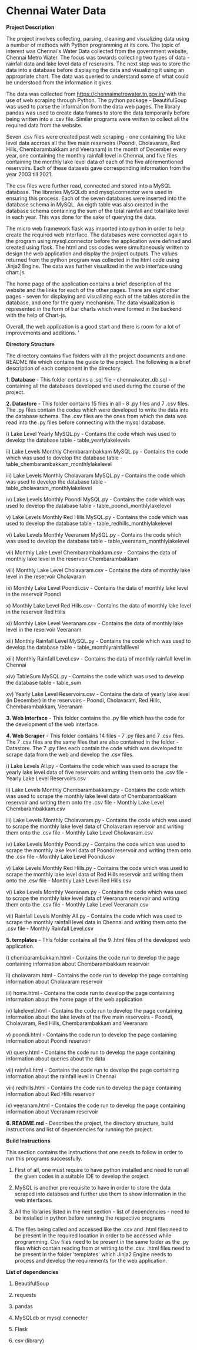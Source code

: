 # Chennai Water Data


**Project Description**

The project involves collecting, parsing, cleaning and visualizing data using a number of methods with Python programming at its core. The topic of interest was Chennai's Water Data collected from the government website, Chennai Metro Water. The focus was towards collecting two types of data - rainfall data and lake level data of reservoirs. The next step was to store the data into a database before displaying the data and visualizing it using an appropriate chart. The data was queried to understand some of what could be understood from the information it gives. 

The data was collected from https://chennaimetrowater.tn.gov.in/ with the use of web scraping through Python. The python package - BeautifulSoup was used to parse the information from the data web pages. The library pandas was used to create data frames to store the data temporarily before being written into a .csv file. Similar programs were written to collect all the required data from the website. 

Seven .csv files were created post web scraping - one containing the lake level data accross all the five main reservoirs (Poondi, Cholavaram, Red Hills, Chembarambakkam and Veeranam) in the month of December every year, one containing the monthly rainfall level in Chennai, and five files containing the monthly lake level data of each of the five aforementioned reservoirs. Each of these datasets gave corresponding information from the year 2003 till 2021. 

The csv files were further read, connected and stored into a MySQL database. The libraries MySQLdb and mysql.connector were used in ensuring this process. Each of the seven databases were inserted into the database schema in MySQL. An eigth table was also created in the database schema containing the sum of the total rainfall and total lake level in each year. This was done for the sake of querying the data. 

The micro web framework flask was imported into python in order to help create the required web interface. The databases were connected again to the program using mysql.connector before the application were defined and created using flask. The html and css codes were simultaneously written to design the web application and display the project outputs. The values returned from the python program was collected in the html code using Jinja2 Engine. The data was further visualized in the web interface using chart.js.

The home page of the application contains a brief description of the website and the links for each of the other pages. There are eight other pages - seven for displaying and visualizing each of the tables stored in the database, and one for the query mechanism. The data visualization is represented in the form of bar charts which were formed in the backend with the help of Chart-js. 

Overall, the web application is a good start and there is room for a lot of improvements and additions. 
'


**Directory Structure**

The directory contains five folders with all the project documents and one README file which contains the guide to the project. The following is a brief description of each component in the directory. 

**1. Database** - This folder contains a .sql file - chennaiwater_db.sql - containing all the databases developed and used during the course of the project. 

**2. Datastore** - This folder contains 15 files in all - 8 .py files and 7 .csv files. The .py files contain the codes which were developed to write the data into the database schema. The .csv files are the ones from which the data was read into the .py files before connecting with the mysql database. 

i) Lake Level Yearly MySQL.py - Contains the code which was used to develop the database table - 	table_yearlylakelevels

ii) Lake Levels Monthly Chembarambakkam MySQL.py - Contains the code which was used to develop the database table - 	table_chembarambakkam_monthlylakelevel

iii) Lake Levels Monthly Cholavaram MySQL.py - Contains the code which was used to develop the database table - 	table_cholavaram_monthlylakelevel

iv) Lake Levels Monthly Poondi MySQL.py - Contains the code which was used to develop the database table - 	table_poondi_monthlylakelevel

v) Lake Levels Monthly Red Hills MySQL.py - Contains the code which was used to develop the database table - 	table_redhills_monthlylakelevel

vi) Lake Levels Monthly Veeranam MySQL.py - Contains the code which was used to develop the database table - 	table_veeranam_monthlylakelevel

vii) Monthly Lake Level Chembarambakkam.csv - Contains the data of monthly lake level in the reservoir Chembarambakkam

viii) Monthly Lake Level Cholavaram.csv - Contains the data of monthly lake level in the reservoir Cholavaram

ix) Monthly Lake Level Poondi.csv - Contains the data of monthly lake level in the reservoir Poondi

x) Monthly Lake Level Red Hills.csv - Contains the data of monthly lake level in the reservoir Red Hills

xi) Monthly Lake Level Veeranam.csv - Contains the data of monthly lake level in the reservoir Veeranam

xii) Monthly Rainfall Level MySQL.py - Contains the code which was used to develop the database table - 		table_monthlyrainfalllevel

xiii) Monthly Rainfall Level.csv - Contains the data of monthly rainfall level in Chennai

xiv) TableSum MySQL.py - Contains the code which was used to develop the database table - 		table_sum

xv) Yearly Lake Level Reservoirs.csv - Contains the data of yearly lake level (in December) in the reservoirs - Poondi, Cholavaram, Red Hills, Chembarambakkam, Veeranam

**3. Web Interface** - This folder contains the .py file which has the code for the development of the web interface. 

**4. Web Scraper** - This folder contains 14 files - 7 .py files and 7 .csv files. The 7 .csv files are the same files that are also contained in the folder - Datastore. The 7 .py files each contain the code which was developed to scrape data from the web and develop the .csv files. 

i) Lake Levels All.py - Contains the code which was used to scrape the yearly lake level data of five reservoirs and writing them onto the .csv file - Yearly Lake Level Reservoirs.csv

ii) Lake Levels Monthly Chembarambakkam.py - Contains the code which was used to scrape the monthly lake level data of Chembarambakkam reservoir and writing them onto the .csv file - Monthly Lake Level Chembarambakkam.csv

iii) Lake Levels Monthly Cholavaram.py - Contains the code which was used to scrape the monthly lake level data of Cholavaram reservoir and writing them onto the .csv file - Monthly Lake Level Cholavaram.csv

iv) Lake Levels Monthly Poondi.py - Contains the code which was used to scrape the monthly lake level data of Poondi reservoir and writing them onto the .csv file - Monthly Lake Level Poondi.csv

v) Lake Levels Monthly Red Hills.py - Contains the code which was used to scrape the monthly lake level data of Red Hills reservoir and writing them onto the .csv file - Monthly Lake Level Red Hills.csv

vi) Lake Levels Monthly Veeranam.py - Contains the code which was used to scrape the monthly lake level data of Veeranam reservoir and writing them onto the .csv file - Monthly Lake Level Veeranam.csv

vii) Rainfall Levels Monthly All.py - Contains the code which was used to scrape the monthly rainfall level data in Chennai and writing them onto the .csv file - Monthly Rainfall Level.csv

**5. templates** - This folder contains all the 9 .html files of the developed web application. 

i) chembarambakkam.html - Contains the code run to develop the page containing information about Chembarambakkam reservoir

ii) cholavaram.html - Contains the code run to develop the page containing information about Cholavaram reservoir

iii) home.html - Contains the code run to develop the page containing information about the home page of the web application

iv) lakelevel.html - Contains the code run to develop the page containing information about the lake levels of the five main reservoirs - Poondi, Cholavaram, Red Hills, Chembarambakkam and Veeranam

v) poondi.html - Contains the code run to develop the page containing information about Poondi reservoir

vi) query.html - Contains the code run to develop the page containing information about queries about the data

vii) rainfall.html - Contains the code run to develop the page containing information about the rainfall level in Chennai

viii) redhills.html - Contains the code run to develop the page containing information about Red Hills reservoir

ix) veeranam.html - Contains the code run to develop the page containing information about Veeranam reservoir

**6. README.md** - Describes the project, the directory structure, build instructions and list of dependencies for running the project. 



**Build Instructions**

This section contains the instructions that one needs to follow in order to run this programs successfully. 

1. First of all, one must require to have python installed and need to run all the given codes in a suitable IDE to develop the project. 

2. MySQL is another pre requisite to have in order to store the data scraped into databses and further use them to show information in the web interfaces. 

3. All the libraries listed in the next sextion - list of dependencies - need to be installed in python before running the respective programs

4. The files being called and accessed like the .csv and .html files need to be present in the required location in order to be accessed while programming. Csv files need to be present in the same folder as the .py files which contain reading from or writing to the .csv. .html files need to be present in the folder 'templates' which Jinja2 Engine needs to process and develop the requirements for the web application. 



**List of dependencies**

1. BeautifulSoup

2. requests

3. pandas

4. MySQLdb or mysql.connector

5. Flask

6. csv (library)



